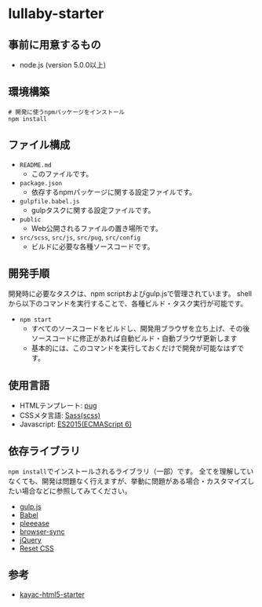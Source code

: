 lullaby-starter
====

## 事前に用意するもの
- node.js (version 5.0.0以上)

## 環境構築
```
# 開発に使うnpmパッケージをインストール
npm install
```

## ファイル構成

- `README.md`
  - このファイルです。
- `package.json`
  - 依存するnpmパッケージに関する設定ファイルです。
- `gulpfile.babel.js`
  - gulpタスクに関する設定ファイルです。
- `public`
  - Web公開されるファイルの置き場所です。
- `src/scss`, `src/js`, `src/pug`, `src/config`
  - ビルドに必要な各種ソースコードです。

## 開発手順

開発時に必要なタスクは、npm scriptおよびgulp.jsで管理されています。
shellから以下のコマンドを実行することで、各種ビルド・タスク実行が可能です。

- `npm start`
  - すべてのソースコードをビルドし、開発用ブラウザを立ち上げ、その後ソースコードに修正があれば自動ビルド・自動ブラウザ更新します
  - 基本的には、このコマンドを実行しておくだけで開発が可能なはずです。

## 使用言語

- HTMLテンプレート: [pug](http://jade-lang.com/)
- CSSメタ言語: [Sass(scss)](http://sass-lang.com/)
- Javascript: [ES2015(ECMAScript 6)](https://babeljs.io/docs/learn-es2015/)

## 依存ライブラリ

`npm install`でインストールされるライブラリ（一部）です。
全てを理解していなくても、開発は問題なく行えますが、挙動に問題がある場合・カスタマイズしたい場合などに参照してみてください。

- [gulp.js](http://gulpjs.com/)
- [Babel](https://babeljs.io/)
- [pleeease](http://pleeease.io/)
- [browser-sync](https://www.browsersync.io/)
- [jQuery](https://jquery.com/)
- [Reset CSS](http://meyerweb.com/eric/tools/css/reset/)

## 参考

- [kayac-html5-starter](https://github.com/fnobi/kayac-html5-starter)